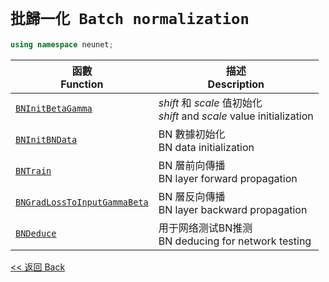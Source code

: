 # `批歸一化 Batch normalization`

```c++
using namespace neunet;
```

函數<br>Function|描述<br>Description
-|-
[`BNInitBetaGamma`](BNInitBetaGamma.md)|$shift$ 和 $scale$ 值初始化<br>$shift$ and $scale$ value initialization
[`BNInitBNData`](BNInitBNData.md)|BN 數據初始化<br>BN data initialization
[`BNTrain`](BNTrain.md)|BN 層前向傳播<br>BN layer forward propagation
[`BNGradLossToInputGammaBeta`](BNGradLossToInputGammaBeta.md)|BN 層反向傳播<br>BN layer backward propagation
[`BNDeduce`](BNDeduce.md)|用于网络测试BN推测<br>BN deducing for network testing

[<< 返回 Back](../cover.md)
